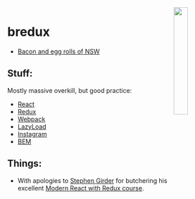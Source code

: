 <img align="right" width="25%" height="25%" src="https://instagram.fmel1-1.fna.fbcdn.net/t51.2885-15/e35/13584224_1777082089204365_1337658264_n.jpg">

# bredux

* [Bacon and egg rolls of NSW](http://tfif.co.za/bredux/)

## Stuff:

Mostly massive overkill, but good practice:

* [React](https://reactjs.org/)
* [Redux](http://redux.js.org/)
* [Webpack](https://webpack.js.org/)
* [LazyLoad](http://www.andreaverlicchi.eu/lazyload/)
* [Instagram](https://www.instagram.com/developer/)
* [BEM](https://en.bem.info/)

## Things:

* With apologies to [Stephen Girder](http://github.com/stephengrider/) for butchering his excellent [Modern React with Redux course](https://www.udemy.com/react-redux/learn/v4/overview/).